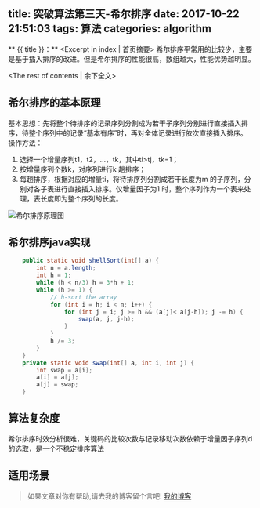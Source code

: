 title: 突破算法第三天-希尔排序
date: 2017-10-22 21:51:03
tags: 算法
categories: algorithm
---
** {{ title }}：** <Excerpt in index | 首页摘要>
希尔排序平常用的比较少，主要是基于插入排序的改进。但是希尔排序的性能很高，数组越大，性能优势越明显。
<!-- more -->
<The rest of contents | 余下全文>

## 希尔排序的基本原理
基本思想：先将整个待排序的记录序列分割成为若干子序列分别进行直接插入排序，待整个序列中的记录“基本有序”时，再对全体记录进行依次直接插入排序。  
操作方法：
1. 选择一个增量序列t1，t2，…，tk，其中ti>tj，tk=1； 
2. 按增量序列个数k，对序列进行k 趟排序； 
3. 每趟排序，根据对应的增量ti，将待排序列分割成若干长度为m 的子序列，分别对各子表进行直接插入排序。仅增量因子为1 时，整个序列作为一个表来处理，表长度即为整个序列的长度。

![希尔排序原理图](http://o7kalf5h3.bkt.clouddn.com/shellSort.jpg)

## 希尔排序java实现
```java
    public static void shellSort(int[] a) {
        int n = a.length;
        int h = 1;
        while (h < n/3) h = 3*h + 1;
        while (h >= 1) {
            // h-sort the array
            for (int i = h; i < n; i++) {
                for (int j = i; j >= h && (a[j]< a[j-h]); j -= h) {
                    swap(a, j, j-h);
                }
            }
            h /= 3;
        }
    }
    private static void swap(int[] a, int i, int j) {
        int swap = a[i];
        a[i] = a[j];
        a[j] = swap;
    }
```
## 算法复杂度
希尔排序时效分析很难，关键码的比较次数与记录移动次数依赖于增量因子序列d的选取，是一个不稳定排序算法

## 适用场景







> 如果文章对你有帮助,请去我的博客留个言吧! [我的博客][1]

[1]: http://geeksblog.cc
